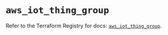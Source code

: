 # `aws_iot_thing_group`

Refer to the Terraform Registry for docs: [`aws_iot_thing_group`](https://registry.terraform.io/providers/hashicorp/aws/3.76.1/docs/resources/iot_thing_group).
